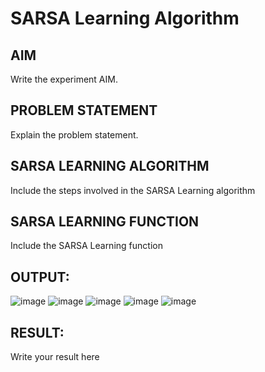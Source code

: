 # SARSA Learning Algorithm


## AIM
Write the experiment AIM.

## PROBLEM STATEMENT
Explain the problem statement.

## SARSA LEARNING ALGORITHM
Include the steps involved in the SARSA Learning algorithm

## SARSA LEARNING FUNCTION
Include the SARSA Learning function

## OUTPUT:
![image](https://github.com/Bhavya0912/sarsa-learning/assets/75235293/302dd7a9-7c88-4b5e-9558-edbb389570a7)
![image](https://github.com/Bhavya0912/sarsa-learning/assets/75235293/25a6dc44-07c7-4e13-bd9f-289b88006e80)
![image](https://github.com/Bhavya0912/sarsa-learning/assets/75235293/b966585c-9d56-497e-9dc8-1f130d10d12a)
![image](https://github.com/Bhavya0912/sarsa-learning/assets/75235293/55491eb8-68c2-4d58-bfbc-460c8f41a30e)
![image](https://github.com/Bhavya0912/sarsa-learning/assets/75235293/71992644-5f2f-4030-a87a-ede889a96ea6)




## RESULT:

Write your result here

